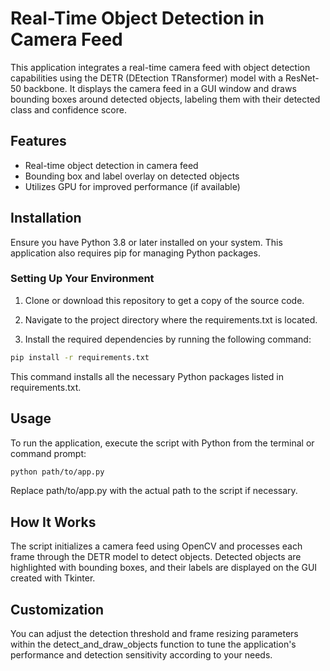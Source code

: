 # Real-Time Object Detection in Camera Feed

This application integrates a real-time camera feed with object detection capabilities using the DETR (DEtection
TRansformer) model with a ResNet-50 backbone. It displays the camera feed in a GUI window and draws bounding boxes
around detected objects, labeling them with their detected class and confidence score.

## Features

- Real-time object detection in camera feed
- Bounding box and label overlay on detected objects
- Utilizes GPU for improved performance (if available)

## Installation

Ensure you have Python 3.8 or later installed on your system. This application also requires pip for managing Python
packages.

### Setting Up Your Environment

1. Clone or download this repository to get a copy of the source code.

2. Navigate to the project directory where the requirements.txt is located.

3. Install the required dependencies by running the following command:

```sh
pip install -r requirements.txt
```

This command installs all the necessary Python packages listed in requirements.txt.

## Usage

To run the application, execute the script with Python from the terminal or command prompt:

```sh
python path/to/app.py
```

Replace path/to/app.py with the actual path to the script if necessary.

## How It Works

The script initializes a camera feed using OpenCV and processes each frame through the DETR model to detect objects.
Detected objects are highlighted with bounding boxes, and their labels are displayed on the GUI created with Tkinter.

## Customization

You can adjust the detection threshold and frame resizing parameters within the detect_and_draw_objects function to tune
the application's performance and detection sensitivity according to your needs.


